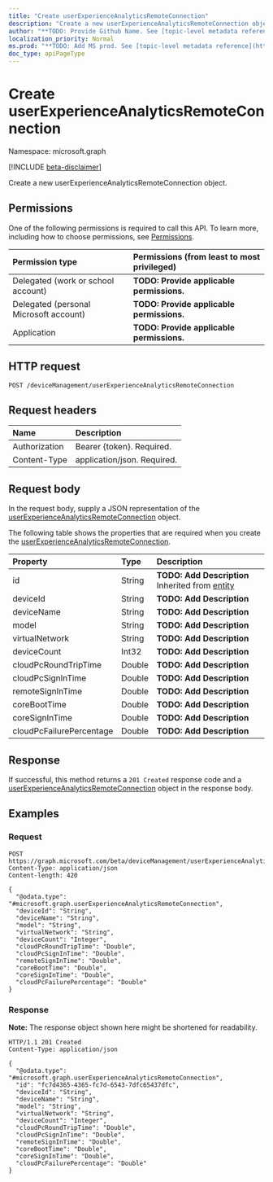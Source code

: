```yaml
---
title: "Create userExperienceAnalyticsRemoteConnection"
description: "Create a new userExperienceAnalyticsRemoteConnection object."
author: "**TODO: Provide Github Name. See [topic-level metadata reference](https://msgo.azurewebsites.net/add/document/guidelines/metadata.html#topic-level-metadata)**"
localization_priority: Normal
ms.prod: "**TODO: Add MS prod. See [topic-level metadata reference](https://msgo.azurewebsites.net/add/document/guidelines/metadata.html#topic-level-metadata)**"
doc_type: apiPageType
---
```


# Create userExperienceAnalyticsRemoteConnection
Namespace: microsoft.graph

[!INCLUDE [beta-disclaimer](../../includes/beta-disclaimer.md)]

Create a new userExperienceAnalyticsRemoteConnection object.

## Permissions
One of the following permissions is required to call this API. To learn more, including how to choose permissions, see [Permissions](/graph/permissions-reference).

|Permission type|Permissions (from least to most privileged)|
|:---|:---|
|Delegated (work or school account)|**TODO: Provide applicable permissions.**|
|Delegated (personal Microsoft account)|**TODO: Provide applicable permissions.**|
|Application|**TODO: Provide applicable permissions.**|

## HTTP request

<!-- {
  "blockType": "ignored"
}
-->
``` http
POST /deviceManagement/userExperienceAnalyticsRemoteConnection
```

## Request headers
|Name|Description|
|:---|:---|
|Authorization|Bearer {token}. Required.|
|Content-Type|application/json. Required.|

## Request body
In the request body, supply a JSON representation of the [userExperienceAnalyticsRemoteConnection](../resources/intune-userexperienceanalyticsremoteconnection.md) object.

The following table shows the properties that are required when you create the [userExperienceAnalyticsRemoteConnection](../resources/intune-userexperienceanalyticsremoteconnection.md).

|Property|Type|Description|
|:---|:---|:---|
|id|String|**TODO: Add Description** Inherited from [entity](../resources/entity.md)|
|deviceId|String|**TODO: Add Description**|
|deviceName|String|**TODO: Add Description**|
|model|String|**TODO: Add Description**|
|virtualNetwork|String|**TODO: Add Description**|
|deviceCount|Int32|**TODO: Add Description**|
|cloudPcRoundTripTime|Double|**TODO: Add Description**|
|cloudPcSignInTime|Double|**TODO: Add Description**|
|remoteSignInTime|Double|**TODO: Add Description**|
|coreBootTime|Double|**TODO: Add Description**|
|coreSignInTime|Double|**TODO: Add Description**|
|cloudPcFailurePercentage|Double|**TODO: Add Description**|



## Response

If successful, this method returns a `201 Created` response code and a [userExperienceAnalyticsRemoteConnection](../resources/intune-userexperienceanalyticsremoteconnection.md) object in the response body.

## Examples

### Request
<!-- {
  "blockType": "request",
  "name": "create_userexperienceanalyticsremoteconnection_from_"
}
-->
``` http
POST https://graph.microsoft.com/beta/deviceManagement/userExperienceAnalyticsRemoteConnection
Content-Type: application/json
Content-length: 420

{
  "@odata.type": "#microsoft.graph.userExperienceAnalyticsRemoteConnection",
  "deviceId": "String",
  "deviceName": "String",
  "model": "String",
  "virtualNetwork": "String",
  "deviceCount": "Integer",
  "cloudPcRoundTripTime": "Double",
  "cloudPcSignInTime": "Double",
  "remoteSignInTime": "Double",
  "coreBootTime": "Double",
  "coreSignInTime": "Double",
  "cloudPcFailurePercentage": "Double"
}
```


### Response
**Note:** The response object shown here might be shortened for readability.
<!-- {
  "blockType": "response",
  "truncated": true,
  "@odata.type": "microsoft.graph.userExperienceAnalyticsRemoteConnection"
}
-->
``` http
HTTP/1.1 201 Created
Content-Type: application/json

{
  "@odata.type": "#microsoft.graph.userExperienceAnalyticsRemoteConnection",
  "id": "fc7d4365-4365-fc7d-6543-7dfc65437dfc",
  "deviceId": "String",
  "deviceName": "String",
  "model": "String",
  "virtualNetwork": "String",
  "deviceCount": "Integer",
  "cloudPcRoundTripTime": "Double",
  "cloudPcSignInTime": "Double",
  "remoteSignInTime": "Double",
  "coreBootTime": "Double",
  "coreSignInTime": "Double",
  "cloudPcFailurePercentage": "Double"
}
```

